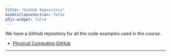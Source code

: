 ```yaml
---
title: "GitHub Repository"
bookCollapseSection: false
p5js-widget: false
---
```


We have a GitHub repository for all the code examples used in the course.
- [Physical Computing GitHub](https://github.com/aaltonewmedia/physical-computing)

---
